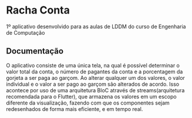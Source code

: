 # Racha Conta

1º aplicativo desenvolvido para as aulas de LDDM do curso de Engenharia de Computação

## Documentação

O aplicativo consiste de uma única tela, na qual é possível determinar o valor total da conta, o número de pagantes da conta e a porcentagem da gorjeta a ser paga ao garçom.
Ao alterar qualquer um dos valores, o valor individual e o valor a ser pago ao garçom são alterados de acordo. Isso acontece por uso de uma arquitetura BloC através de streams(arquitetura recomendada para o Flutter), que armazena os valores em um escopo diferente da visualização, fazendo com que os componentes sejam redesenhados de forma mais eficiente, e em tempo real.
